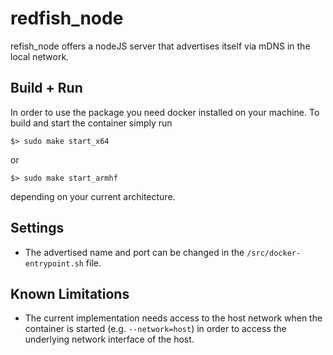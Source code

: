 # redfish_node
  refish_node offers a nodeJS server that advertises itself via mDNS in the local network.
## Build + Run
 In order to use the package you need docker installed on your machine. To build and start the container simply run

```
$> sudo make start_x64
```
or
```
$> sudo make start_armhf
``` 
depending on your current architecture.

## Settings
- The advertised name and port can be changed in the `/src/docker-entrypoint.sh` file.

## Known Limitations
  - The current implementation needs access to the host network when the container is started (e.g. `--network=host`)
  in order to access the underlying network interface of the host.
